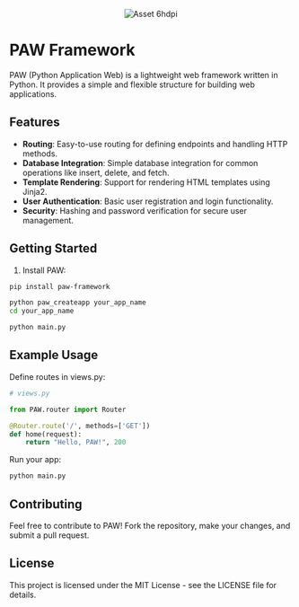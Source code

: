<div align="center">
    
![Asset 6hdpi](https://github.com/pyquinnnarlo/PAW/assets/105549100/fb38796c-be47-493e-8315-242e8b69431d)


<script data-name="BMC-Widget" data-cfasync="false" src="https://cdnjs.buymeacoffee.com/1.0.0/widget.prod.min.js" data-id="teachmentor" data-description="Support me on Buy me a coffee!" data-message="" data-color="#5F7FFF" data-position="Right" data-x_margin="18" data-y_margin="18"></script>

</div>

# PAW Framework


PAW (Python Application Web) is a lightweight web framework written in Python. It provides a simple and flexible structure for building web applications.


## Features

- **Routing**: Easy-to-use routing for defining endpoints and handling HTTP methods.
- **Database Integration**: Simple database integration for common operations like insert, delete, and fetch.
- **Template Rendering**: Support for rendering HTML templates using Jinja2.
- **User Authentication**: Basic user registration and login functionality.
- **Security**: Hashing and password verification for secure user management.

## Getting Started

1. Install PAW:

```bash
pip install paw-framework
```

```bash
python paw_createapp your_app_name
cd your_app_name
```


```bash
python main.py
```

## Example Usage

Define routes in views.py:

```python
# views.py

from PAW.router import Router

@Router.route('/', methods=['GET'])
def home(request):
    return "Hello, PAW!", 200
```

Run your app:

```bash
python main.py
```


## Contributing
Feel free to contribute to PAW! Fork the repository, make your changes, and submit a pull request.

## License
This project is licensed under the MIT License - see the LICENSE file for details.
